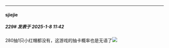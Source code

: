 ﻿
*****

####  sjiejie  
##### 229#       发表于 2025-1-8 11:42

280抽1只小红帽都没有，这游戏的抽卡概率也是无语了<img src="https://static.saraba1st.com/image/smiley/face2017/004.gif" referrerpolicy="no-referrer">

